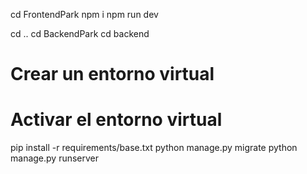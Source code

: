 cd FrontendPark
npm i
npm run dev

cd ..
cd BackendPark
cd backend
# Crear un entorno virtual
# Activar el entorno virtual
pip install -r requirements/base.txt
python manage.py migrate
python manage.py runserver